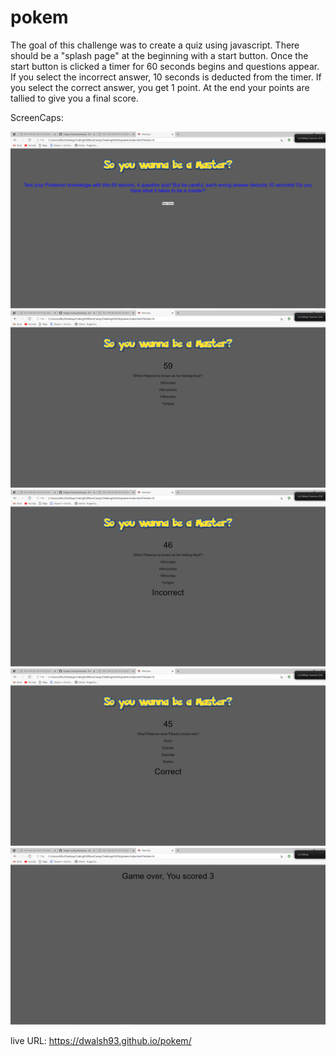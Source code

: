 # pokem

The goal of this challenge was to create a quiz using javascript. There should be a "splash page" at the beginning with a start button. Once the start button is clicked a timer for 60 seconds begins and questions appear. If you select the incorrect answer, 10 seconds is deducted from the timer. If you select the correct answer, you get 1 point. At the end your points are tallied to give you a final score.

ScreenCaps:

![ScreenShot of Current Active Webpage 1](./assets/images/splashpage.png "splash page")
![ScreenShot of Current Active Webpage 2](./assets/images/timerstart.png "timer starts here")
![ScreenShot of Current Active Webpage 1](./assets/images/correct.png "answered a question")
![ScreenShot of Current Active Webpage 2](./assets/images/incorrect.png "answered a question")
![ScreenShot of Current Active Webpage 1](./assets/images/final.png "final screen")


live URL: https://dwalsh93.github.io/pokem/
